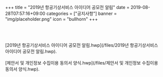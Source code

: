 +++
title = "2019년 항공기상서비스 아이디어 공모전 알림"
date = 2019-08-28T07:57:16+09:00
categories = ["공지사항"]
banner = "img/placeholder.png"
icon = "bullhorn"
+++
<!--more-->
<br>
<div class='image'>
<img src="/img/2019년 항공기상서비스 아이디어 공모전 포스터.jpg" class="img-responsive" alt="">
</div>
<br>

<br>
[2019년 항공기상서비스 아이디어 공모전 알림.hwp](/files/2019년 항공기상서비스 아이디어 공모전 알림.hwp).
<br>
<br>
[제안서 및 개인정보 수집이용 동의서 양식.hwp](/files/제안서 및 개인정보 수집이용 동의서 양식.hwp).
<br>

